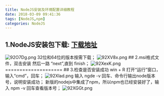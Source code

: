 ```yaml
---
title: NodeJS安装及环境配置详细教程
date: 2018-03-09 09:41:36
tags: [NodeJS,npm]
categories: NodeJS
---
```

## 1.NodeJS安装包下载: [下载地址](https://nodejs.org/en/download/)
<img src="https://s1.ax1x.com/2018/03/09/92O7Dg.png" alt="92O7Dg.png" border="0" />
32位和64位的版本按需下载；
<img src="https://s1.ax1x.com/2018/03/09/92XV8x.png" alt="92XV8x.png" border="0" />
## 2.msi格式文件，双击安装
然后一路 “next”,直到 finish；
<img src="https://s1.ax1x.com/2018/03/09/92XexK.png" alt="92XexK.png" border="0" />
====================
## 3.检查是否安装成功
win + R 打开“运行”窗口，输入“cmd”，回车；
<img src="https://s1.ax1x.com/2018/03/09/92Xlad.png" alt="92Xlad.png" border="0" />
输入 ngde -v 回车、命令行输出node版本号，说明安装成功；
新版的nodejs中集成了npm，所以npm也已经安装好了，输入 npm -v 回车查看版本号；
<img src="https://s1.ax1x.com/2018/03/09/92XGGt.png" alt="92XGGt.png" border="0" />

